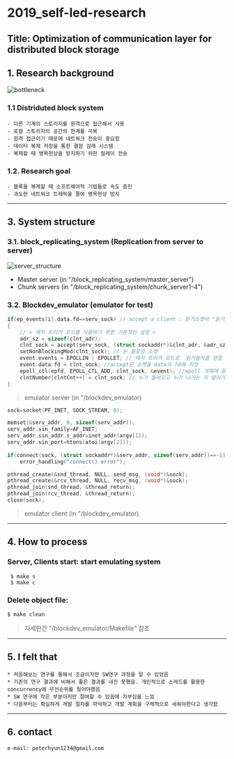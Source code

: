 # 2019_self-led-research
Title: Optimization of communication layer for distributed block storage
------------------------------------
## 1. Research background
![bottleneck](https://user-images.githubusercontent.com/46476398/69224648-4788de80-0bc0-11ea-9fbc-1183c16f46ee.PNG)
### 1.1 Distriduted block system
    - 다른 기계의 스토리지를 원격으로 접근해서 사용
    - 로컬 스토리지의 공간의 한계를 극복
    - 원격 접근이기 때문에 네트워크 전송이 중요함
    - 데이터 복제 저장을 통한 결함 감래 시스템
    - 복제할 때 병목현상을 방지하기 위한 릴레이 전송  
### 1.2. Research goal
    - 블록을 복제할 때 소프트웨어적 기법들로 속도 증진
    - 과도한 네트워크 트래픽을 줄여 병목현상 방지
---------------------------------------- 
## 3. System structure
### 3.1. block_replicating_system (Replication from server to server)
![server_structure](https://user-images.githubusercontent.com/46476398/69224657-4a83cf00-0bc0-11ea-88ac-ecb6e29da5f0.PNG)
* Master server (in "/block_replicating_system/master_server") 
* Chunk servers (in "/block_replicating_system/chunk_server1-4") 

### 3.2. Blockdev_emulator (emulator for test)
```c
if(ep_events[i].data.fd==serv_sock)	// accept a client : 듣기소켓이 "읽기 가능" 한 경우에 전송 소켓 생성 
{
	// < 에지 트리거 모드를 사용하기 위한 기본적인 설정 >
	adr_sz = sizeof(clnt_adr);
	clnt_sock = accept(serv_sock, (struct sockaddr*)&clnt_adr, &adr_sz);
	setNonBlockingMod(clnt_sock); // 논 블로킹 소켓
	event.events = EPOLLIN | EPOLLET; // 에지 트리거 모드로  읽기동작을 관찰
	event.data.fd = clnt_sock; //accept된 소켓을 data의 fd에 지정
	epoll_ctl(epfd, EPOLL_CTL_ADD, clnt_sock, &event); //epoll 객체에 듣기소켓을 등록
	clntNumber[clntCnt++] = clnt_sock; // 누가 들어오고 누가 나가는 지 알리기 위해
}
```
> emulator server (in "/blockdev_emulator)

```c
sock=socket(PF_INET, SOCK_STREAM, 0);

memset(&serv_addr, 0, sizeof(serv_addr));
serv_addr.sin_family=AF_INET;
serv_addr.sin_addr.s_addr=inet_addr(argv[1]);
serv_addr.sin_port=htons(atoi(argv[2]));
  
if(connect(sock, (struct sockaddr*)&serv_addr, sizeof(serv_addr))==-1)
	error_handling("connect() error");

pthread_create(&snd_thread, NULL, send_msg, (void*)&sock);
pthread_create(&rcv_thread, NULL, recv_msg, (void*)&sock);
pthread_join(snd_thread, &thread_return);
pthread_join(rcv_thread, &thread_return);
close(sock);
```
> emulator client (in "/blockdev_emulator)
----------------------------------------    
## 4. How to process
### Server, Clients start: start emulating system 
     $ make s
     $ make c
### Delete object file: 
    $ make clean
> 자세한건 "/blockdev_emulator/Makefile" 참조
----------------------------------------
## 5. I felt that
    * 처음해보는 연구를 통해서 조금이지만 SW연구 과정을 알 수 있었음
    * 기존의 연구 결과에 비해서 좋은 결과를 내진 못했음. 개인적으로 스레드를 활용한 concurrency에 우선순위를 뒀어야했음 
    * SW 연구에 작은 부분이지만 참여할 수 있음에 자부심을 느낌
    * 다음부터는 확실하게 개발 절차를 파악하고 개발 계획을 구체적으로 세워야한다고 생각함
----------------------------------------
## 6. contact
    e-mail: peterhyun1234@gmail.com
